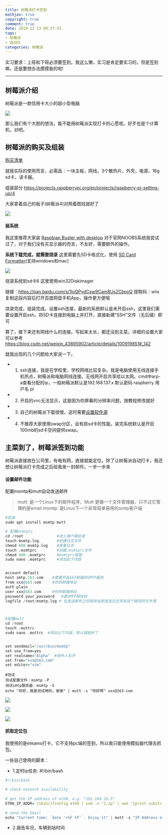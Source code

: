 ```yaml
---
title: 树莓派打卡签到
mathjax: true
copyright: true
comment: true
date: 2019-12-13 09:37:53
tags: 
- 树莓派
- 自动化
categories: 树莓派
---
```

实习要求：上班和下班必须要签到。我这么懒，实习是肯定要实习的，但是签到嘛，还是要想办法摸摸鱼的啦!


<!-- more -->

---
## 树莓派介绍
树莓派是一款信用卡大小的超小型电脑

![](https://raw.githubusercontent.com/alpha302/cloudimg/master/O28QLRC9U194I.png)

那么我们有个大胆的想法，能不能用树莓派实现打卡的心愿呢。好歹也是个计算机，对吧。

## 树莓派的购买及组装
[购买清单](https://projects.raspberrypi.org/en/projects/raspberry-pi-setting-up/2)

就我实际的使用而言，必需品：一块主板，网线，3个散热片，外壳，电源，16g sd卡，读卡器。

组装部分 https://projects.raspberrypi.org/en/projects/raspberry-pi-setting-up/4

大家拿着自己的板子(树莓派4)对照着图找就好了

![](https://raw.githubusercontent.com/alpha302/cloudimg/master/PJ3%252IPJ.png)

#### 装系统

我这里推荐大家装 [Raspbian Buster with desktop](https://www.raspberrypi.org/downloads/raspbian/) 对于官网NOOBS系统我尝试过了，对于我们没有买显示器的而言，不友好，需要额外的操作。

**系统下载完成，就需要烧录** 这里需要先SD卡格式化，使用 [SD Card Formatter](https://www.sdcard.org/downloads/formatter/index.html)(支持windows和mac)

![](https://raw.githubusercontent.com/alpha302/cloudimg/master/YMFTL%7BWDL%5BRD.png)

烧录系统到sd卡6
这里使用win32Diskimager 

链接：https://pan.baidu.com/s/1loQPydCsw9Cam8Us2CbpxQ 
提取码：wiis 
复制这段内容后打开百度网盘手机App，操作更方便哦



烧录完成，组装完成。设置ssh连接，最新的系统默认是未开启ssh，这里我们需要设置开启ssh。将SD卡连接到电脑上并打开，直接新建“SSH”文件（无后缀）即可

算了，接下来还有网线什么的连接。写起来太长，都还没到主菜。详细的设置大家可以参考
https://blog.csdn.net/weixin_43895902/article/details/100919851#_142

就我出现的几个问题给大家说一下。

- 1. ssh连接，我是在学校里，学校网络比较复杂。我是电脑使用无线连接手机热点，树莓派和电脑网线连接。无线网开启共享给以太网。cmd中arp-a查看分配的ip，一般树莓派默认是192.168.137.x 默认密码
raspberry 用户名 pi
- 2. 开启的vnc无法显示，这是因为你屏幕的分辨率问题，按教程修改就好
- 3. 自己的树莓派下载很慢，这时需要[设置软件源](https://zhuanlan.zhihu.com/p/35017671)
- 4. 不推荐大家使用swap分区，会有损sd卡的性能。装完系统默认是开启100mb的sd卡空间提供swap。

## 主菜到了，树莓派签到功能
树莓派直接放在公司里，有电有网，直接就能定位。除了让树莓派自动打卡，我还想让树莓派打卡完成之后给我发一封邮件。一步一步来

#### 设置邮件功能
配置msmtp和mutt自动发送邮件
  > mutt: 是一个Linux下的邮件程序，Mutt 更像一个文件管理器，只不过它管理的是email 
  > msmtp: 是Linux下一个非常简单易用的smtp客户端

```R
#安装
sudo apt install msmtp mutt
```

```r
# 配置msmtprc
cd /root               #进入用户根目录
touch msmtp.log        #创建日志文件
chmod 600 msmtp.log    #查看日志
touch .msmtprc         #创建.msmtprc文件
chmod 600 .msmtprc     #msmtprc权限
sudo nano .msmtprc     #添加如下内容


account default
host smtp.163.com    #需要开启163邮箱的SMTP服务
from xxx@163.com     #你的邮箱地址
auth plain
user xxx@163.com     #你的邮箱地址
password your_password   #是SMTP授权码
logfile /root/msmtp.log # 在发送邮件之后程序会把发送日志写到这个路径的文件里



#配置mutt
cd /root
touch .muttrc
sudo nano .muttrc  #添加以下内容，默认填就好了


set sendmail="/usr/bin/msmtp"
set use_from=yes
set realname="Alpha"  #收件人名字
set from="xxx@163.com"
set editor="vim"

```
```P
#测试
测试配置文件：msmtp -P
测试smtp服务器：msmtp -S
echo "你好，我是测试用的，谢谢" | mutt -s "你好啊" xxx@163.com

```



![](https://raw.githubusercontent.com/alpha302/cloudimg/master/OM%5B3SUTVJH413%24MM.png)

![](https://raw.githubusercontent.com/alpha302/cloudimg/master/52LEB88L0Y%7E_%60M%5BD.png)

![](https://raw.githubusercontent.com/alpha302/cloudimg/master/YVF38P%7ECZFXA90ID7.png)

#### 抓取定位包
我使用的是eteams打卡，它不支持pc端的签到，所以我只能使用模拟器代理去抓包。






















































一些自己使用的脚本：
- 1.定时ip任务: #!/bin/bash
```R
#!/bin/bash
  
# check network availability
  
# get the IP address of eth0, e.g. "192.168.16.5"
ETH0_IP_ADDR=`/sbin/ifconfig eth0 | sed -n "2,2p" | awk '{print substr($2,1)}'`
  
# send the Email
echo "Current time: `date '+%F %T'`. Enjoy it" | mutt -s "IP Address of Raspberry Pi: $ETH0_IP_ADDR" xxx@163.com

```
- 2.报告车况，车辆到站时间
```R
  
```